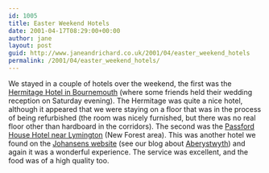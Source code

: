 ```yaml
---
id: 1005
title: Easter Weekend Hotels
date: 2001-04-17T08:29:00+00:00
author: jane
layout: post
guid: http://www.janeandrichard.co.uk/2001/04/easter_weekend_hotels
permalink: /2001/04/easter_weekend_hotels/
---
```

We stayed in a couple of hotels over the weekend, the first was the [Hermitage Hotel in Bournemouth](http://www.hermitage-hotel.co.uk/) (where some friends held their wedding reception on Saturday evening). The Hermitage was quite a nice hotel, although it appeared that we were staying on a floor that was in the process of being refurbished (the room was nicely furnished, but there was no real floor other than hardboard in the corridors). The second was the [Passford House Hotel near Lymington](http://www.passfordhousehotel.co.uk/) (New Forest area). This was another hotel we found on the [Johansens website](http://www.johansens.com) (see our blog about [Aberystwyth](http://www.janeandrichard.co.uk/2001/03/we_spent_the_weekend)) and again it was a wonderful experience. The service was excellent, and the food was of a high quality too.